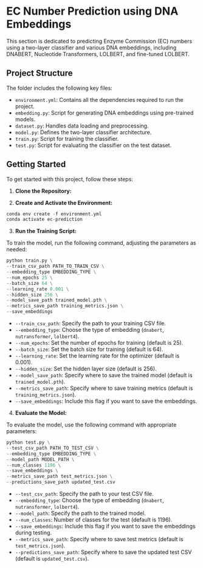 # EC Number Prediction using DNA Embeddings

This section is dedicated to predicting Enzyme Commission (EC) numbers using a two-layer classifier and various DNA embeddings, including DNABERT, Nucleotide Transformers, LOLBERT, and fine-tuned LOLBERT.

## Project Structure

The folder includes the following key files:

- `environment.yml`: Contains all the dependencies required to run the project.
- `embedding.py`: Script for generating DNA embeddings using pre-trained models.
- `dataset.py`: Handles data loading and preprocessing.
- `model.py`: Defines the two-layer classifier architecture.
- `train.py`: Script for training the classifier.
- `test.py`: Script for evaluating the classifier on the test dataset.

## Getting Started

To get started with this project, follow these steps:

1. **Clone the Repository:**

2. **Create and Activate the Environment:**

```python
conda env create -f environment.yml
conda activate ec-prediction
```
3. **Run the Training Script:**

To train the model, run the following command, adjusting the parameters as needed:

```python
python train.py \
--train_csv_path PATH_TO_TRAIN_CSV \
--embedding_type EMBEDDING_TYPE \
--num_epochs 25 \
--batch_size 64 \
--learning_rate 0.001 \
--hidden_size 256 \
--model_save_path trained_model.pth \
--metrics_save_path training_metrics.json \
--save_embeddings
```
- `--train_csv_path`: Specify the path to your training CSV file.
- `--embedding_type`: Choose the type of embedding (`dnabert`, `nutransformer`, `lolbert4`).
- `--num_epochs`: Set the number of epochs for training (default is 25).
- `--batch_size`: Set the batch size for training (default is 64).
- `--learning_rate`: Set the learning rate for the optimizer (default is 0.001).
- `--hidden_size`: Set the hidden layer size (default is 256).
- `--model_save_path`: Specify where to save the trained model (default is `trained_model.pth`).
- `--metrics_save_path`: Specify where to save training metrics (default is `training_metrics.json`).
- `--save_embeddings`: Include this flag if you want to save the embeddings.

4. **Evaluate the Model:**

To evaluate the model, use the following command with appropriate parameters:

```python
python test.py \
--test_csv_path PATH_TO_TEST_CSV \
--embedding_type EMBEDDING_TYPE \
--model_path MODEL_PATH \
--num_classes 1196 \
--save_embeddings \
--metrics_save_path test_metrics.json \
--predictions_save_path updated_test.csv
```

- `--test_csv_path`: Specify the path to your test CSV file.
- `--embedding_type`: Choose the type of embedding (`dnabert`, `nutransformer`, `lolbert4`).
- `--model_path`: Specify the path to the trained model.
- `--num_classes`: Number of classes for the test (default is 1196).
- `--save_embeddings`: Include this flag if you want to save the embeddings during testing.
- `--metrics_save_path`: Specify where to save test metrics (default is `test_metrics.json`).
- `--predictions_save_path`: Specify where to save the updated test CSV (default is `updated_test.csv`).
